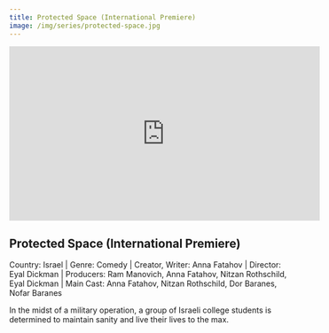 ```yaml
---
title: Protected Space (International Premiere)
image: /img/series/protected-space.jpg
---
```

<iframe width="560" height="315" src="https://youtu.be/JzM1tUrt23s" frameborder="0" allow="accelerometer; autoplay; encrypted-media; gyroscope; picture-in-picture" allowfullscreen></iframe>

## Protected Space (International Premiere)
Country: Israel | Genre: Comedy | Creator, Writer: Anna Fatahov | Director: Eyal Dickman | Producers: Ram Manovich, Anna Fatahov, Nitzan Rothschild, Eyal Dickman | Main Cast: Anna Fatahov, Nitzan Rothschild, Dor Baranes, Nofar Baranes

In the midst of a military operation, a group of Israeli college students is determined to maintain sanity and live their lives to the max.
